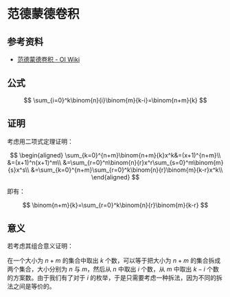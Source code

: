 # 范德蒙德卷积

## 参考资料

- [范德蒙德卷积 - OI Wiki](https://oi-wiki.org/math/combinatorics/vandermonde-convolution/)

## 公式

$$
\sum_{i=0}^k\binom{n}{i}\binom{m}{k-i}=\binom{n+m}{k}
$$

## 证明

考虑用二项式定理证明：

$$
\begin{aligned}
\sum_{k=0}^{n+m}\binom{n+m}{k}x^k&=(x+1)^{n+m}\\
&=(x+1)^n(x+1)^m\\
&=\sum_{r=0}^n\binom{n}{r}x^r\sum_{s=0}^m\binom{m}{s}x^s\\
&=\sum_{k=0}^{n+m}\sum_{r=0}^k\binom{n}{r}\binom{m}{k-r}x^k\\
\end{aligned}
$$

即有：

$$
\binom{n+m}{k}=\sum_{r=0}^k\binom{n}{r}\binom{m}{k-r}
$$

## 意义

若考虑其组合意义证明：

在一个大小为 $n+m$ 的集合中取出 $k$ 个数，可以等于把大小为 $n+m$ 的集合拆成两个集合，大小分别为 $n$ 与 $m$，然后从 $n$ 中取出 $i$ 个数，从 $m$ 中取出 $k-i$ 个数的方案数。由于我们有了对于 $i$ 的枚举，于是只需要考虑一种拆法，因为不同的拆法之间是等价的。
